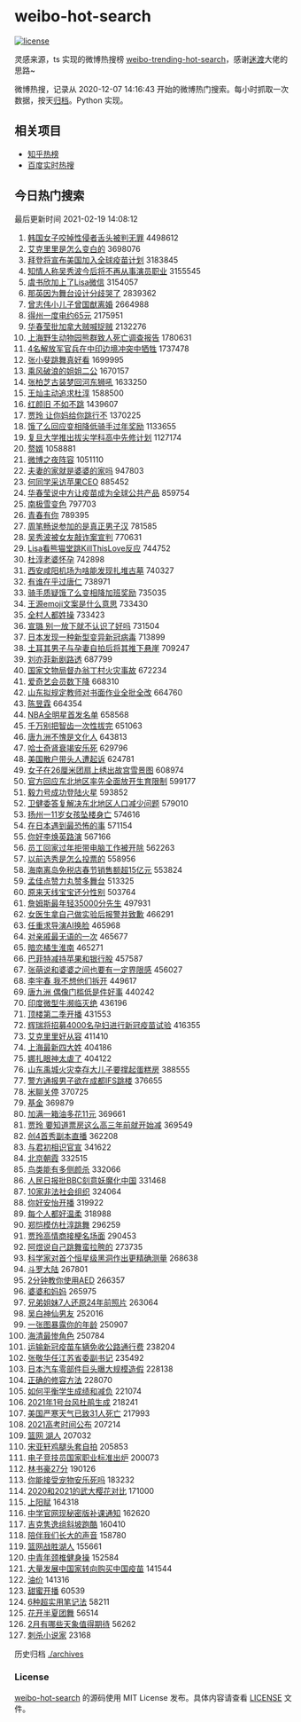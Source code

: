 # weibo-hot-search

[![license](https://img.shields.io/github/license/Arrackisarookie/weibo-hot-search)](https://github.com/Arrackisarookie/weibo-hot-search/blob/master/LICENSE)

灵感来源，ts 实现的微博热搜榜 [weibo-trending-hot-search](https://github.com/justjavac/weibo-trending-hot-search)，感谢[迷渡](https://github.com/justjavac)大佬的思路~

微博热搜，记录从 2020-12-07 14:16:43 开始的微博热门搜索。每小时抓取一次数据，按天[归档](./archives)。Python 实现。

## 相关项目
+ [知乎热榜](https://github.com/Arrackisarookie/zhihu-top-search)
+ [百度实时热搜](https://github.com/Arrackisarookie/baidu-hot-search)

## 今日热门搜索

<!-- Rank Begin -->

最后更新时间 2021-02-19 14:08:12

1. [韩国女子咬掉性侵者舌头被判无罪](https://s.weibo.com/weibo?q=%E9%9F%A9%E5%9B%BD%E5%A5%B3%E5%AD%90%E5%92%AC%E6%8E%89%E6%80%A7%E4%BE%B5%E8%80%85%E8%88%8C%E5%A4%B4%E8%A2%AB%E5%88%A4%E6%97%A0%E7%BD%AA&Refer=top) 4498612
1. [艾克里里是怎么变白的](https://s.weibo.com/weibo?q=%E8%89%BE%E5%85%8B%E9%87%8C%E9%87%8C%E6%98%AF%E6%80%8E%E4%B9%88%E5%8F%98%E7%99%BD%E7%9A%84&Refer=top) 3698076
1. [拜登将宣布美国加入全球疫苗计划](https://s.weibo.com/weibo?q=%23%E6%8B%9C%E7%99%BB%E5%B0%86%E5%AE%A3%E5%B8%83%E7%BE%8E%E5%9B%BD%E5%8A%A0%E5%85%A5%E5%85%A8%E7%90%83%E7%96%AB%E8%8B%97%E8%AE%A1%E5%88%92%23&Refer=top) 3183845
1. [知情人称吴秀波今后将不再从事演员职业](https://s.weibo.com/weibo?q=%23%E7%9F%A5%E6%83%85%E4%BA%BA%E7%A7%B0%E5%90%B4%E7%A7%80%E6%B3%A2%E4%BB%8A%E5%90%8E%E5%B0%86%E4%B8%8D%E5%86%8D%E4%BB%8E%E4%BA%8B%E6%BC%94%E5%91%98%E8%81%8C%E4%B8%9A%23&Refer=top) 3155545
1. [虞书欣加上了Lisa微信](https://s.weibo.com/weibo?q=%23%E8%99%9E%E4%B9%A6%E6%AC%A3%E5%8A%A0%E4%B8%8A%E4%BA%86Lisa%E5%BE%AE%E4%BF%A1%23&Refer=top) 3154057
1. [那英因为舞台设计分歧哭了](https://s.weibo.com/weibo?q=%23%E9%82%A3%E8%8B%B1%E5%9B%A0%E4%B8%BA%E8%88%9E%E5%8F%B0%E8%AE%BE%E8%AE%A1%E5%88%86%E6%AD%A7%E5%93%AD%E4%BA%86%23&Refer=top) 2839362
1. [曾志伟小儿子曾国猷离婚](https://s.weibo.com/weibo?q=%23%E6%9B%BE%E5%BF%97%E4%BC%9F%E5%B0%8F%E5%84%BF%E5%AD%90%E6%9B%BE%E5%9B%BD%E7%8C%B7%E7%A6%BB%E5%A9%9A%23&Refer=top) 2664988
1. [得州一度电约65元](https://s.weibo.com/weibo?q=%23%E5%BE%97%E5%B7%9E%E4%B8%80%E5%BA%A6%E7%94%B5%E7%BA%A665%E5%85%83%23&Refer=top) 2175951
1. [华春莹批加拿大贼喊捉贼](https://s.weibo.com/weibo?q=%23%E5%8D%8E%E6%98%A5%E8%8E%B9%E6%89%B9%E5%8A%A0%E6%8B%BF%E5%A4%A7%E8%B4%BC%E5%96%8A%E6%8D%89%E8%B4%BC%23&Refer=top) 2132276
1. [上海野生动物园熊群致人死亡调查报告](https://s.weibo.com/weibo?q=%23%E4%B8%8A%E6%B5%B7%E9%87%8E%E7%94%9F%E5%8A%A8%E7%89%A9%E5%9B%AD%E7%86%8A%E7%BE%A4%E8%87%B4%E4%BA%BA%E6%AD%BB%E4%BA%A1%E8%B0%83%E6%9F%A5%E6%8A%A5%E5%91%8A%23&Refer=top) 1780631
1. [4名解放军官兵在中印边境冲突中牺牲](https://s.weibo.com/weibo?q=%234%E5%90%8D%E8%A7%A3%E6%94%BE%E5%86%9B%E5%AE%98%E5%85%B5%E5%9C%A8%E4%B8%AD%E5%8D%B0%E8%BE%B9%E5%A2%83%E5%86%B2%E7%AA%81%E4%B8%AD%E7%89%BA%E7%89%B2%23&Refer=top) 1737478
1. [张小斐跳舞真好看](https://s.weibo.com/weibo?q=%23%E5%BC%A0%E5%B0%8F%E6%96%90%E8%B7%B3%E8%88%9E%E7%9C%9F%E5%A5%BD%E7%9C%8B%23&Refer=top) 1699995
1. [乘风破浪的姐姐二公](https://s.weibo.com/weibo?q=%E4%B9%98%E9%A3%8E%E7%A0%B4%E6%B5%AA%E7%9A%84%E5%A7%90%E5%A7%90%E4%BA%8C%E5%85%AC&Refer=top) 1670157
1. [张柏芝古装梦回河东狮吼](https://s.weibo.com/weibo?q=%23%E5%BC%A0%E6%9F%8F%E8%8A%9D%E5%8F%A4%E8%A3%85%E6%A2%A6%E5%9B%9E%E6%B2%B3%E4%B8%9C%E7%8B%AE%E5%90%BC%23&Refer=top) 1633250
1. [王灿主动追求杜淳](https://s.weibo.com/weibo?q=%23%E7%8E%8B%E7%81%BF%E4%B8%BB%E5%8A%A8%E8%BF%BD%E6%B1%82%E6%9D%9C%E6%B7%B3%23&Refer=top) 1588500
1. [红颜旧 不如不跳](https://s.weibo.com/weibo?q=%E7%BA%A2%E9%A2%9C%E6%97%A7%20%E4%B8%8D%E5%A6%82%E4%B8%8D%E8%B7%B3&Refer=top) 1439607
1. [贾玲 让你妈给你跳行不](https://s.weibo.com/weibo?q=%E8%B4%BE%E7%8E%B2%20%E8%AE%A9%E4%BD%A0%E5%A6%88%E7%BB%99%E4%BD%A0%E8%B7%B3%E8%A1%8C%E4%B8%8D&Refer=top) 1370225
1. [饿了么回应变相降低骑手过年奖励](https://s.weibo.com/weibo?q=%23%E9%A5%BF%E4%BA%86%E4%B9%88%E5%9B%9E%E5%BA%94%E5%8F%98%E7%9B%B8%E9%99%8D%E4%BD%8E%E9%AA%91%E6%89%8B%E8%BF%87%E5%B9%B4%E5%A5%96%E5%8A%B1%23&Refer=top) 1133655
1. [复旦大学推出拔尖学科高中先修计划](https://s.weibo.com/weibo?q=%E5%A4%8D%E6%97%A6%E5%A4%A7%E5%AD%A6%E6%8E%A8%E5%87%BA%E6%8B%94%E5%B0%96%E5%AD%A6%E7%A7%91%E9%AB%98%E4%B8%AD%E5%85%88%E4%BF%AE%E8%AE%A1%E5%88%92&Refer=top) 1127174
1. [赘婿](https://s.weibo.com/weibo?q=%E8%B5%98%E5%A9%BF&Refer=top) 1058881
1. [微博之夜阵容](https://s.weibo.com/weibo?q=%23%E5%BE%AE%E5%8D%9A%E4%B9%8B%E5%A4%9C%E9%98%B5%E5%AE%B9%23&Refer=top) 1051110
1. [夫妻的家就是婆婆的家吗](https://s.weibo.com/weibo?q=%23%E5%A4%AB%E5%A6%BB%E7%9A%84%E5%AE%B6%E5%B0%B1%E6%98%AF%E5%A9%86%E5%A9%86%E7%9A%84%E5%AE%B6%E5%90%97%23&Refer=top) 947803
1. [何同学采访苹果CEO](https://s.weibo.com/weibo?q=%23%E4%BD%95%E5%90%8C%E5%AD%A6%E9%87%87%E8%AE%BF%E8%8B%B9%E6%9E%9CCEO%23&Refer=top) 885452
1. [华春莹说中方让疫苗成为全球公共产品](https://s.weibo.com/weibo?q=%23%E5%8D%8E%E6%98%A5%E8%8E%B9%E8%AF%B4%E4%B8%AD%E6%96%B9%E8%AE%A9%E7%96%AB%E8%8B%97%E6%88%90%E4%B8%BA%E5%85%A8%E7%90%83%E5%85%AC%E5%85%B1%E4%BA%A7%E5%93%81%23&Refer=top) 859754
1. [南极雪变色](https://s.weibo.com/weibo?q=%23%E5%8D%97%E6%9E%81%E9%9B%AA%E5%8F%98%E8%89%B2%23&Refer=top) 797703
1. [青春有你](https://s.weibo.com/weibo?q=%E9%9D%92%E6%98%A5%E6%9C%89%E4%BD%A0&Refer=top) 789395
1. [周笔畅说参加的是真正男子汉](https://s.weibo.com/weibo?q=%23%E5%91%A8%E7%AC%94%E7%95%85%E8%AF%B4%E5%8F%82%E5%8A%A0%E7%9A%84%E6%98%AF%E7%9C%9F%E6%AD%A3%E7%94%B7%E5%AD%90%E6%B1%89%23&Refer=top) 781585
1. [吴秀波被女友敲诈案宣判](https://s.weibo.com/weibo?q=%23%E5%90%B4%E7%A7%80%E6%B3%A2%E8%A2%AB%E5%A5%B3%E5%8F%8B%E6%95%B2%E8%AF%88%E6%A1%88%E5%AE%A3%E5%88%A4%23&Refer=top) 770631
1. [Lisa看熊猫堂跳KillThisLove反应](https://s.weibo.com/weibo?q=%23Lisa%E7%9C%8B%E7%86%8A%E7%8C%AB%E5%A0%82%E8%B7%B3KillThisLove%E5%8F%8D%E5%BA%94%23&Refer=top) 744752
1. [杜淳老婆怀孕](https://s.weibo.com/weibo?q=%23%E6%9D%9C%E6%B7%B3%E8%80%81%E5%A9%86%E6%80%80%E5%AD%95%23&Refer=top) 742898
1. [西安咸阳机场为啥能发现扎堆古墓](https://s.weibo.com/weibo?q=%23%E8%A5%BF%E5%AE%89%E5%92%B8%E9%98%B3%E6%9C%BA%E5%9C%BA%E4%B8%BA%E5%95%A5%E8%83%BD%E5%8F%91%E7%8E%B0%E6%89%8E%E5%A0%86%E5%8F%A4%E5%A2%93%23&Refer=top) 740327
1. [有谁在乎过唐仁](https://s.weibo.com/weibo?q=%23%E6%9C%89%E8%B0%81%E5%9C%A8%E4%B9%8E%E8%BF%87%E5%94%90%E4%BB%81%23&Refer=top) 738971
1. [骑手质疑饿了么变相降加班奖励](https://s.weibo.com/weibo?q=%23%E9%AA%91%E6%89%8B%E8%B4%A8%E7%96%91%E9%A5%BF%E4%BA%86%E4%B9%88%E5%8F%98%E7%9B%B8%E9%99%8D%E5%8A%A0%E7%8F%AD%E5%A5%96%E5%8A%B1%23&Refer=top) 735035
1. [王源emoji文案是什么意思](https://s.weibo.com/weibo?q=%23%E7%8E%8B%E6%BA%90emoji%E6%96%87%E6%A1%88%E6%98%AF%E4%BB%80%E4%B9%88%E6%84%8F%E6%80%9D%23&Refer=top) 733430
1. [全村人都姓操](https://s.weibo.com/weibo?q=%23%E5%85%A8%E6%9D%91%E4%BA%BA%E9%83%BD%E5%A7%93%E6%93%8D%23&Refer=top) 733423
1. [宣璐 别一放下就不认识了好吗](https://s.weibo.com/weibo?q=%E5%AE%A3%E7%92%90%20%E5%88%AB%E4%B8%80%E6%94%BE%E4%B8%8B%E5%B0%B1%E4%B8%8D%E8%AE%A4%E8%AF%86%E4%BA%86%E5%A5%BD%E5%90%97&Refer=top) 731504
1. [日本发现一种新型变异新冠病毒](https://s.weibo.com/weibo?q=%E6%97%A5%E6%9C%AC%E5%8F%91%E7%8E%B0%E4%B8%80%E7%A7%8D%E6%96%B0%E5%9E%8B%E5%8F%98%E5%BC%82%E6%96%B0%E5%86%A0%E7%97%85%E6%AF%92&Refer=top) 713899
1. [土耳其男子与孕妻自拍后将其推下悬崖](https://s.weibo.com/weibo?q=%E5%9C%9F%E8%80%B3%E5%85%B6%E7%94%B7%E5%AD%90%E4%B8%8E%E5%AD%95%E5%A6%BB%E8%87%AA%E6%8B%8D%E5%90%8E%E5%B0%86%E5%85%B6%E6%8E%A8%E4%B8%8B%E6%82%AC%E5%B4%96&Refer=top) 709247
1. [刘亦菲新剧路透](https://s.weibo.com/weibo?q=%23%E5%88%98%E4%BA%A6%E8%8F%B2%E6%96%B0%E5%89%A7%E8%B7%AF%E9%80%8F%23&Refer=top) 687799
1. [国家文物局督办翁丁村火灾事故](https://s.weibo.com/weibo?q=%23%E5%9B%BD%E5%AE%B6%E6%96%87%E7%89%A9%E5%B1%80%E7%9D%A3%E5%8A%9E%E7%BF%81%E4%B8%81%E6%9D%91%E7%81%AB%E7%81%BE%E4%BA%8B%E6%95%85%23&Refer=top) 672234
1. [爱奇艺会员数下降](https://s.weibo.com/weibo?q=%23%E7%88%B1%E5%A5%87%E8%89%BA%E4%BC%9A%E5%91%98%E6%95%B0%E4%B8%8B%E9%99%8D%23&Refer=top) 668310
1. [山东拟规定教师对书面作业全批全改](https://s.weibo.com/weibo?q=%23%E5%B1%B1%E4%B8%9C%E6%8B%9F%E8%A7%84%E5%AE%9A%E6%95%99%E5%B8%88%E5%AF%B9%E4%B9%A6%E9%9D%A2%E4%BD%9C%E4%B8%9A%E5%85%A8%E6%89%B9%E5%85%A8%E6%94%B9%23&Refer=top) 664760
1. [陈昱霖](https://s.weibo.com/weibo?q=%E9%99%88%E6%98%B1%E9%9C%96&Refer=top) 664354
1. [NBA全明星首发名单](https://s.weibo.com/weibo?q=%23NBA%E5%85%A8%E6%98%8E%E6%98%9F%E9%A6%96%E5%8F%91%E5%90%8D%E5%8D%95%23&Refer=top) 658568
1. [千万别把智齿一次性拔完](https://s.weibo.com/weibo?q=%23%E5%8D%83%E4%B8%87%E5%88%AB%E6%8A%8A%E6%99%BA%E9%BD%BF%E4%B8%80%E6%AC%A1%E6%80%A7%E6%8B%94%E5%AE%8C%23&Refer=top) 651063
1. [唐九洲不愧是文化人](https://s.weibo.com/weibo?q=%23%E5%94%90%E4%B9%9D%E6%B4%B2%E4%B8%8D%E6%84%A7%E6%98%AF%E6%96%87%E5%8C%96%E4%BA%BA%23&Refer=top) 643813
1. [哈士奇肾衰竭安乐死](https://s.weibo.com/weibo?q=%23%E5%93%88%E5%A3%AB%E5%A5%87%E8%82%BE%E8%A1%B0%E7%AB%AD%E5%AE%89%E4%B9%90%E6%AD%BB%23&Refer=top) 629796
1. [美国散户带头人遭起诉](https://s.weibo.com/weibo?q=%E7%BE%8E%E5%9B%BD%E6%95%A3%E6%88%B7%E5%B8%A6%E5%A4%B4%E4%BA%BA%E9%81%AD%E8%B5%B7%E8%AF%89&Refer=top) 624781
1. [女子在26厘米团扇上绣出故宫雪景图](https://s.weibo.com/weibo?q=%E5%A5%B3%E5%AD%90%E5%9C%A826%E5%8E%98%E7%B1%B3%E5%9B%A2%E6%89%87%E4%B8%8A%E7%BB%A3%E5%87%BA%E6%95%85%E5%AE%AB%E9%9B%AA%E6%99%AF%E5%9B%BE&Refer=top) 608974
1. [官方回应东北地区率先全面放开生育限制](https://s.weibo.com/weibo?q=%23%E5%AE%98%E6%96%B9%E5%9B%9E%E5%BA%94%E4%B8%9C%E5%8C%97%E5%9C%B0%E5%8C%BA%E7%8E%87%E5%85%88%E5%85%A8%E9%9D%A2%E6%94%BE%E5%BC%80%E7%94%9F%E8%82%B2%E9%99%90%E5%88%B6%23&Refer=top) 599177
1. [毅力号成功登陆火星](https://s.weibo.com/weibo?q=%23%E6%AF%85%E5%8A%9B%E5%8F%B7%E6%88%90%E5%8A%9F%E7%99%BB%E9%99%86%E7%81%AB%E6%98%9F%23&Refer=top) 593852
1. [卫健委答复解决东北地区人口减少问题](https://s.weibo.com/weibo?q=%23%E5%8D%AB%E5%81%A5%E5%A7%94%E7%AD%94%E5%A4%8D%E8%A7%A3%E5%86%B3%E4%B8%9C%E5%8C%97%E5%9C%B0%E5%8C%BA%E4%BA%BA%E5%8F%A3%E5%87%8F%E5%B0%91%E9%97%AE%E9%A2%98%23&Refer=top) 579010
1. [扬州一11岁女孩坠楼身亡](https://s.weibo.com/weibo?q=%E6%89%AC%E5%B7%9E%E4%B8%8011%E5%B2%81%E5%A5%B3%E5%AD%A9%E5%9D%A0%E6%A5%BC%E8%BA%AB%E4%BA%A1&Refer=top) 574616
1. [在日本遇到最恐怖的事](https://s.weibo.com/weibo?q=%23%E5%9C%A8%E6%97%A5%E6%9C%AC%E9%81%87%E5%88%B0%E6%9C%80%E6%81%90%E6%80%96%E7%9A%84%E4%BA%8B%23&Refer=top) 571154
1. [你好李焕英路演](https://s.weibo.com/weibo?q=%E4%BD%A0%E5%A5%BD%E6%9D%8E%E7%84%95%E8%8B%B1%E8%B7%AF%E6%BC%94&Refer=top) 567166
1. [员工回家过年拒带电脑工作被开除](https://s.weibo.com/weibo?q=%23%E5%91%98%E5%B7%A5%E5%9B%9E%E5%AE%B6%E8%BF%87%E5%B9%B4%E6%8B%92%E5%B8%A6%E7%94%B5%E8%84%91%E5%B7%A5%E4%BD%9C%E8%A2%AB%E5%BC%80%E9%99%A4%23&Refer=top) 562263
1. [以前选秀是怎么投票的](https://s.weibo.com/weibo?q=%23%E4%BB%A5%E5%89%8D%E9%80%89%E7%A7%80%E6%98%AF%E6%80%8E%E4%B9%88%E6%8A%95%E7%A5%A8%E7%9A%84%23&Refer=top) 558956
1. [海南离岛免税店春节销售额超15亿元](https://s.weibo.com/weibo?q=%23%E6%B5%B7%E5%8D%97%E7%A6%BB%E5%B2%9B%E5%85%8D%E7%A8%8E%E5%BA%97%E6%98%A5%E8%8A%82%E9%94%80%E5%94%AE%E9%A2%9D%E8%B6%8515%E4%BA%BF%E5%85%83%23&Refer=top) 553824
1. [孟佳点赞力丸赞多舞台](https://s.weibo.com/weibo?q=%23%E5%AD%9F%E4%BD%B3%E7%82%B9%E8%B5%9E%E5%8A%9B%E4%B8%B8%E8%B5%9E%E5%A4%9A%E8%88%9E%E5%8F%B0%23&Refer=top) 513325
1. [原来天线宝宝还分性别](https://s.weibo.com/weibo?q=%E5%8E%9F%E6%9D%A5%E5%A4%A9%E7%BA%BF%E5%AE%9D%E5%AE%9D%E8%BF%98%E5%88%86%E6%80%A7%E5%88%AB&Refer=top) 503764
1. [詹姆斯最年轻35000分先生](https://s.weibo.com/weibo?q=%23%E8%A9%B9%E5%A7%86%E6%96%AF%E6%9C%80%E5%B9%B4%E8%BD%BB35000%E5%88%86%E5%85%88%E7%94%9F%23&Refer=top) 497931
1. [女医生拿自己做实验后报警并致歉](https://s.weibo.com/weibo?q=%23%E5%A5%B3%E5%8C%BB%E7%94%9F%E6%8B%BF%E8%87%AA%E5%B7%B1%E5%81%9A%E5%AE%9E%E9%AA%8C%E5%90%8E%E6%8A%A5%E8%AD%A6%E5%B9%B6%E8%87%B4%E6%AD%89%23&Refer=top) 466291
1. [任重求导演AI换脸](https://s.weibo.com/weibo?q=%23%E4%BB%BB%E9%87%8D%E6%B1%82%E5%AF%BC%E6%BC%94AI%E6%8D%A2%E8%84%B8%23&Refer=top) 465968
1. [对亲戚最无语的一次](https://s.weibo.com/weibo?q=%E5%AF%B9%E4%BA%B2%E6%88%9A%E6%9C%80%E6%97%A0%E8%AF%AD%E7%9A%84%E4%B8%80%E6%AC%A1&Refer=top) 465677
1. [暗恋橘生淮南](https://s.weibo.com/weibo?q=%E6%9A%97%E6%81%8B%E6%A9%98%E7%94%9F%E6%B7%AE%E5%8D%97&Refer=top) 465271
1. [巴菲特减持苹果和银行股](https://s.weibo.com/weibo?q=%E5%B7%B4%E8%8F%B2%E7%89%B9%E5%87%8F%E6%8C%81%E8%8B%B9%E6%9E%9C%E5%92%8C%E9%93%B6%E8%A1%8C%E8%82%A1&Refer=top) 457587
1. [张萌说和婆婆之间也要有一定界限感](https://s.weibo.com/weibo?q=%23%E5%BC%A0%E8%90%8C%E8%AF%B4%E5%92%8C%E5%A9%86%E5%A9%86%E4%B9%8B%E9%97%B4%E4%B9%9F%E8%A6%81%E6%9C%89%E4%B8%80%E5%AE%9A%E7%95%8C%E9%99%90%E6%84%9F%23&Refer=top) 456027
1. [李宇春 我不想他们拆开](https://s.weibo.com/weibo?q=%E6%9D%8E%E5%AE%87%E6%98%A5%20%E6%88%91%E4%B8%8D%E6%83%B3%E4%BB%96%E4%BB%AC%E6%8B%86%E5%BC%80&Refer=top) 449617
1. [唐九洲 偶像门槛低是件好事](https://s.weibo.com/weibo?q=%E5%94%90%E4%B9%9D%E6%B4%B2%20%E5%81%B6%E5%83%8F%E9%97%A8%E6%A7%9B%E4%BD%8E%E6%98%AF%E4%BB%B6%E5%A5%BD%E4%BA%8B&Refer=top) 440242
1. [印度微型牛濒临灭绝](https://s.weibo.com/weibo?q=%E5%8D%B0%E5%BA%A6%E5%BE%AE%E5%9E%8B%E7%89%9B%E6%BF%92%E4%B8%B4%E7%81%AD%E7%BB%9D&Refer=top) 436196
1. [顶楼第二季开播](https://s.weibo.com/weibo?q=%23%E9%A1%B6%E6%A5%BC%E7%AC%AC%E4%BA%8C%E5%AD%A3%E5%BC%80%E6%92%AD%23&Refer=top) 431553
1. [辉瑞将招募4000名孕妇进行新冠疫苗试验](https://s.weibo.com/weibo?q=%E8%BE%89%E7%91%9E%E5%B0%86%E6%8B%9B%E5%8B%9F4000%E5%90%8D%E5%AD%95%E5%A6%87%E8%BF%9B%E8%A1%8C%E6%96%B0%E5%86%A0%E7%96%AB%E8%8B%97%E8%AF%95%E9%AA%8C&Refer=top) 416355
1. [艾克里里好从容](https://s.weibo.com/weibo?q=%23%E8%89%BE%E5%85%8B%E9%87%8C%E9%87%8C%E5%A5%BD%E4%BB%8E%E5%AE%B9%23&Refer=top) 411410
1. [上海最新四大姓](https://s.weibo.com/weibo?q=%23%E4%B8%8A%E6%B5%B7%E6%9C%80%E6%96%B0%E5%9B%9B%E5%A4%A7%E5%A7%93%23&Refer=top) 404186
1. [娜扎眼神太虐了](https://s.weibo.com/weibo?q=%23%E5%A8%9C%E6%89%8E%E7%9C%BC%E7%A5%9E%E5%A4%AA%E8%99%90%E4%BA%86%23&Refer=top) 404122
1. [山东禹城火灾幸存大儿子要撑起蛋糕房](https://s.weibo.com/weibo?q=%23%E5%B1%B1%E4%B8%9C%E7%A6%B9%E5%9F%8E%E7%81%AB%E7%81%BE%E5%B9%B8%E5%AD%98%E5%A4%A7%E5%84%BF%E5%AD%90%E8%A6%81%E6%92%91%E8%B5%B7%E8%9B%8B%E7%B3%95%E6%88%BF%23&Refer=top) 388555
1. [警方通报男子欲在成都IFS跳楼](https://s.weibo.com/weibo?q=%23%E8%AD%A6%E6%96%B9%E9%80%9A%E6%8A%A5%E7%94%B7%E5%AD%90%E6%AC%B2%E5%9C%A8%E6%88%90%E9%83%BDIFS%E8%B7%B3%E6%A5%BC%23&Refer=top) 376655
1. [米聊关停](https://s.weibo.com/weibo?q=%E7%B1%B3%E8%81%8A%E5%85%B3%E5%81%9C&Refer=top) 370725
1. [基金](https://s.weibo.com/weibo?q=%23%E5%9F%BA%E9%87%91%23&Refer=top) 369879
1. [加满一箱油多花11元](https://s.weibo.com/weibo?q=%23%E5%8A%A0%E6%BB%A1%E4%B8%80%E7%AE%B1%E6%B2%B9%E5%A4%9A%E8%8A%B111%E5%85%83%23&Refer=top) 369661
1. [贾玲 要知道票房这么高三年前就开始减](https://s.weibo.com/weibo?q=%E8%B4%BE%E7%8E%B2%20%E8%A6%81%E7%9F%A5%E9%81%93%E7%A5%A8%E6%88%BF%E8%BF%99%E4%B9%88%E9%AB%98%E4%B8%89%E5%B9%B4%E5%89%8D%E5%B0%B1%E5%BC%80%E5%A7%8B%E5%87%8F&Refer=top) 369549
1. [创4首秀副本直播](https://s.weibo.com/weibo?q=%23%E5%88%9B4%E9%A6%96%E7%A7%80%E5%89%AF%E6%9C%AC%E7%9B%B4%E6%92%AD%23&Refer=top) 362208
1. [与君初相识官宣](https://s.weibo.com/weibo?q=%23%E4%B8%8E%E5%90%9B%E5%88%9D%E7%9B%B8%E8%AF%86%E5%AE%98%E5%AE%A3%23&Refer=top) 341622
1. [北京朝霞](https://s.weibo.com/weibo?q=%23%E5%8C%97%E4%BA%AC%E6%9C%9D%E9%9C%9E%23&Refer=top) 332515
1. [鸟类能有多侧颜杀](https://s.weibo.com/weibo?q=%23%E9%B8%9F%E7%B1%BB%E8%83%BD%E6%9C%89%E5%A4%9A%E4%BE%A7%E9%A2%9C%E6%9D%80%23&Refer=top) 332066
1. [人民日报批BBC刻意妖魔化中国](https://s.weibo.com/weibo?q=%23%E4%BA%BA%E6%B0%91%E6%97%A5%E6%8A%A5%E6%89%B9BBC%E5%88%BB%E6%84%8F%E5%A6%96%E9%AD%94%E5%8C%96%E4%B8%AD%E5%9B%BD%23&Refer=top) 331468
1. [10家非法社会组织](https://s.weibo.com/weibo?q=%2310%E5%AE%B6%E9%9D%9E%E6%B3%95%E7%A4%BE%E4%BC%9A%E7%BB%84%E7%BB%87%23&Refer=top) 324064
1. [你好安怡开播](https://s.weibo.com/weibo?q=%23%E4%BD%A0%E5%A5%BD%E5%AE%89%E6%80%A1%E5%BC%80%E6%92%AD%23&Refer=top) 319922
1. [每个人都好温柔](https://s.weibo.com/weibo?q=%23%E6%AF%8F%E4%B8%AA%E4%BA%BA%E9%83%BD%E5%A5%BD%E6%B8%A9%E6%9F%94%23&Refer=top) 318988
1. [郑恺模仿杜淳跳舞](https://s.weibo.com/weibo?q=%23%E9%83%91%E6%81%BA%E6%A8%A1%E4%BB%BF%E6%9D%9C%E6%B7%B3%E8%B7%B3%E8%88%9E%23&Refer=top) 296259
1. [贾玲高情商接梗名场面](https://s.weibo.com/weibo?q=%23%E8%B4%BE%E7%8E%B2%E9%AB%98%E6%83%85%E5%95%86%E6%8E%A5%E6%A2%97%E5%90%8D%E5%9C%BA%E9%9D%A2%23&Refer=top) 290453
1. [阿煜说自己跳舞蛮拉胯的](https://s.weibo.com/weibo?q=%23%E9%98%BF%E7%85%9C%E8%AF%B4%E8%87%AA%E5%B7%B1%E8%B7%B3%E8%88%9E%E8%9B%AE%E6%8B%89%E8%83%AF%E7%9A%84%23&Refer=top) 273735
1. [科学家对首个恒星级黑洞作出更精确测量](https://s.weibo.com/weibo?q=%23%E7%A7%91%E5%AD%A6%E5%AE%B6%E5%AF%B9%E9%A6%96%E4%B8%AA%E6%81%92%E6%98%9F%E7%BA%A7%E9%BB%91%E6%B4%9E%E4%BD%9C%E5%87%BA%E6%9B%B4%E7%B2%BE%E7%A1%AE%E6%B5%8B%E9%87%8F%23&Refer=top) 268638
1. [斗罗大陆](https://s.weibo.com/weibo?q=%E6%96%97%E7%BD%97%E5%A4%A7%E9%99%86&Refer=top) 267801
1. [2分钟教你使用AED](https://s.weibo.com/weibo?q=%232%E5%88%86%E9%92%9F%E6%95%99%E4%BD%A0%E4%BD%BF%E7%94%A8AED%23&Refer=top) 266357
1. [婆婆和妈妈](https://s.weibo.com/weibo?q=%E5%A9%86%E5%A9%86%E5%92%8C%E5%A6%88%E5%A6%88&Refer=top) 265975
1. [兄弟姐妹7人还原24年前照片](https://s.weibo.com/weibo?q=%E5%85%84%E5%BC%9F%E5%A7%90%E5%A6%B97%E4%BA%BA%E8%BF%98%E5%8E%9F24%E5%B9%B4%E5%89%8D%E7%85%A7%E7%89%87&Refer=top) 263064
1. [吴白神仙男友](https://s.weibo.com/weibo?q=%23%E5%90%B4%E7%99%BD%E7%A5%9E%E4%BB%99%E7%94%B7%E5%8F%8B%23&Refer=top) 252016
1. [一张图暴露你的年龄](https://s.weibo.com/weibo?q=%23%E4%B8%80%E5%BC%A0%E5%9B%BE%E6%9A%B4%E9%9C%B2%E4%BD%A0%E7%9A%84%E5%B9%B4%E9%BE%84%23&Refer=top) 250907
1. [海清最惨角色](https://s.weibo.com/weibo?q=%23%E6%B5%B7%E6%B8%85%E6%9C%80%E6%83%A8%E8%A7%92%E8%89%B2%23&Refer=top) 250784
1. [运输新冠疫苗车辆免收公路通行费](https://s.weibo.com/weibo?q=%23%E8%BF%90%E8%BE%93%E6%96%B0%E5%86%A0%E7%96%AB%E8%8B%97%E8%BD%A6%E8%BE%86%E5%85%8D%E6%94%B6%E5%85%AC%E8%B7%AF%E9%80%9A%E8%A1%8C%E8%B4%B9%23&Refer=top) 238204
1. [张敬华任江苏省委副书记](https://s.weibo.com/weibo?q=%E5%BC%A0%E6%95%AC%E5%8D%8E%E4%BB%BB%E6%B1%9F%E8%8B%8F%E7%9C%81%E5%A7%94%E5%89%AF%E4%B9%A6%E8%AE%B0&Refer=top) 235492
1. [日本汽车零部件巨头曝大规模造假](https://s.weibo.com/weibo?q=%23%E6%97%A5%E6%9C%AC%E6%B1%BD%E8%BD%A6%E9%9B%B6%E9%83%A8%E4%BB%B6%E5%B7%A8%E5%A4%B4%E6%9B%9D%E5%A4%A7%E8%A7%84%E6%A8%A1%E9%80%A0%E5%81%87%23&Refer=top) 228138
1. [正确的修容方法](https://s.weibo.com/weibo?q=%23%E6%AD%A3%E7%A1%AE%E7%9A%84%E4%BF%AE%E5%AE%B9%E6%96%B9%E6%B3%95%23&Refer=top) 228070
1. [如何平衡学生成绩和减负](https://s.weibo.com/weibo?q=%23%E5%A6%82%E4%BD%95%E5%B9%B3%E8%A1%A1%E5%AD%A6%E7%94%9F%E6%88%90%E7%BB%A9%E5%92%8C%E5%87%8F%E8%B4%9F%23&Refer=top) 221074
1. [2021年1号台风杜鹃生成](https://s.weibo.com/weibo?q=%232021%E5%B9%B41%E5%8F%B7%E5%8F%B0%E9%A3%8E%E6%9D%9C%E9%B9%83%E7%94%9F%E6%88%90%23&Refer=top) 218241
1. [美国严寒天气已致31人死亡](https://s.weibo.com/weibo?q=%23%E7%BE%8E%E5%9B%BD%E4%B8%A5%E5%AF%92%E5%A4%A9%E6%B0%94%E5%B7%B2%E8%87%B431%E4%BA%BA%E6%AD%BB%E4%BA%A1%23&Refer=top) 217993
1. [2021高考时间公布](https://s.weibo.com/weibo?q=%232021%E9%AB%98%E8%80%83%E6%97%B6%E9%97%B4%E5%85%AC%E5%B8%83%23&Refer=top) 207214
1. [篮网 湖人](https://s.weibo.com/weibo?q=%E7%AF%AE%E7%BD%91%20%E6%B9%96%E4%BA%BA&Refer=top) 207032
1. [宋亚轩鸡腿头套自拍](https://s.weibo.com/weibo?q=%23%E5%AE%8B%E4%BA%9A%E8%BD%A9%E9%B8%A1%E8%85%BF%E5%A4%B4%E5%A5%97%E8%87%AA%E6%8B%8D%23&Refer=top) 205853
1. [电子竞技员国家职业标准出炉](https://s.weibo.com/weibo?q=%23%E7%94%B5%E5%AD%90%E7%AB%9E%E6%8A%80%E5%91%98%E5%9B%BD%E5%AE%B6%E8%81%8C%E4%B8%9A%E6%A0%87%E5%87%86%E5%87%BA%E7%82%89%23&Refer=top) 200073
1. [林书豪27分](https://s.weibo.com/weibo?q=%E6%9E%97%E4%B9%A6%E8%B1%AA27%E5%88%86&Refer=top) 190126
1. [你能接受宠物安乐死吗](https://s.weibo.com/weibo?q=%23%E4%BD%A0%E8%83%BD%E6%8E%A5%E5%8F%97%E5%AE%A0%E7%89%A9%E5%AE%89%E4%B9%90%E6%AD%BB%E5%90%97%23&Refer=top) 183232
1. [2020和2021的武大樱花对比](https://s.weibo.com/weibo?q=2020%E5%92%8C2021%E7%9A%84%E6%AD%A6%E5%A4%A7%E6%A8%B1%E8%8A%B1%E5%AF%B9%E6%AF%94&Refer=top) 171000
1. [上阳赋](https://s.weibo.com/weibo?q=%E4%B8%8A%E9%98%B3%E8%B5%8B&Refer=top) 164318
1. [中学官网现秘密版补课通知](https://s.weibo.com/weibo?q=%E4%B8%AD%E5%AD%A6%E5%AE%98%E7%BD%91%E7%8E%B0%E7%A7%98%E5%AF%86%E7%89%88%E8%A1%A5%E8%AF%BE%E9%80%9A%E7%9F%A5&Refer=top) 162620
1. [吉克隽逸组斜坡跑酷](https://s.weibo.com/weibo?q=%E5%90%89%E5%85%8B%E9%9A%BD%E9%80%B8%E7%BB%84%E6%96%9C%E5%9D%A1%E8%B7%91%E9%85%B7&Refer=top) 160410
1. [陪伴我们长大的声音](https://s.weibo.com/weibo?q=%E9%99%AA%E4%BC%B4%E6%88%91%E4%BB%AC%E9%95%BF%E5%A4%A7%E7%9A%84%E5%A3%B0%E9%9F%B3&Refer=top) 158780
1. [篮网战胜湖人](https://s.weibo.com/weibo?q=%23%E7%AF%AE%E7%BD%91%E6%88%98%E8%83%9C%E6%B9%96%E4%BA%BA%23&Refer=top) 155661
1. [中青年颈椎健身操](https://s.weibo.com/weibo?q=%23%E4%B8%AD%E9%9D%92%E5%B9%B4%E9%A2%88%E6%A4%8E%E5%81%A5%E8%BA%AB%E6%93%8D%23&Refer=top) 152584
1. [大量发展中国家转向购买中国疫苗](https://s.weibo.com/weibo?q=%23%E5%A4%A7%E9%87%8F%E5%8F%91%E5%B1%95%E4%B8%AD%E5%9B%BD%E5%AE%B6%E8%BD%AC%E5%90%91%E8%B4%AD%E4%B9%B0%E4%B8%AD%E5%9B%BD%E7%96%AB%E8%8B%97%23&Refer=top) 141544
1. [油价](https://s.weibo.com/weibo?q=%E6%B2%B9%E4%BB%B7&Refer=top) 141316
1. [甜蜜开播](https://s.weibo.com/weibo?q=%23%E7%94%9C%E8%9C%9C%E5%BC%80%E6%92%AD%23&Refer=top) 60539
1. [6种超实用笔记法](https://s.weibo.com/weibo?q=6%E7%A7%8D%E8%B6%85%E5%AE%9E%E7%94%A8%E7%AC%94%E8%AE%B0%E6%B3%95&Refer=top) 58211
1. [花开半夏团舞](https://s.weibo.com/weibo?q=%23%E8%8A%B1%E5%BC%80%E5%8D%8A%E5%A4%8F%E5%9B%A2%E8%88%9E%23&Refer=top) 56514
1. [2月有哪些天象值得期待](https://s.weibo.com/weibo?q=%232%E6%9C%88%E6%9C%89%E5%93%AA%E4%BA%9B%E5%A4%A9%E8%B1%A1%E5%80%BC%E5%BE%97%E6%9C%9F%E5%BE%85%23&Refer=top) 56262
1. [刺杀小说家](https://s.weibo.com/weibo?q=%E5%88%BA%E6%9D%80%E5%B0%8F%E8%AF%B4%E5%AE%B6&Refer=top) 23168
<!-- Rank End -->

历史归档 [./archives](./archives)

### License

[weibo-hot-search](https://github.com/Arrackisarookie/weibo-hot-search) 的源码使用 MIT License 发布。具体内容请查看 [LICENSE](./LICENSE) 文件。
